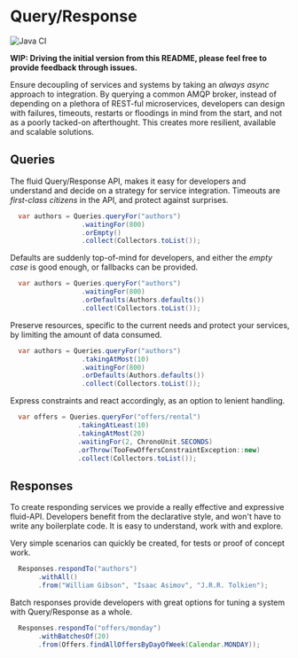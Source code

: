 Query/Response
==============

![Java CI](https://github.com/olle/spring-query-response-amqp/workflows/Java%20CI/badge.svg)

**WIP: Driving the initial version from this README, please feel free to
       provide feedback through issues.**

Ensure decoupling of services and systems by taking an _always async_ approach
to integration. By querying a common AMQP broker, instead of depending on
a plethora of REST-ful microservices, developers can design with failures,
timeouts, restarts or floodings in mind from the start, and not as a poorly
tacked-on afterthought. This creates more resilient, available and scalable
solutions.

Queries
-------

The fluid Query/Response API, makes it easy for developers and understand and
decide on a strategy for service integration. Timeouts are _first-class
citizens_ in the API, and protect against surprises.

```java
  var authors = Queries.queryFor("authors")
                  .waitingFor(800)
                  .orEmpty()
                  .collect(Collectors.toList());
```

Defaults are suddenly top-of-mind for developers, and either the _empty case_
is good enough, or fallbacks can be provided.

```java
  var authors = Queries.queryFor("authors")
                  .waitingFor(800)
                  .orDefaults(Authors.defaults())
                  .collect(Collectors.toList());
```

Preserve resources, specific to the current needs and protect your services,
by limiting the amount of data consumed.

```java
  var authors = Queries.queryFor("authors")
                  .takingAtMost(10)
                  .waitingFor(800)
                  .orDefaults(Authors.defaults())
                  .collect(Collectors.toList());
```

Express constraints and react accordingly, as an option to lenient handling.

```java
  var offers = Queries.queryFor("offers/rental")
                 .takingAtLeast(10)
                 .takingAtMost(20)
                 .waitingFor(2, ChronoUnit.SECONDS)
                 .orThrow(TooFewOffersConstraintException::new)
                 .collect(Collectors.toList());
```

Responses
---------

To create responding services we provide a really effective and expressive
fluid-API. Developers benefit from the declarative style, and won't have to
write any boilerplate code. It is easy to understand, work with and explore.

Very simple scenarios can quickly be created, for tests or proof of concept
work.

```java
  Responses.respondTo("authors")
       .withAll()
       .from("William Gibson", "Isaac Asimov", "J.R.R. Tolkien");
```

Batch responses provide developers with great options for tuning a system with
Query/Response as a whole.

```java
  Responses.respondTo("offers/monday")
       .withBatchesOf(20)
       .from(Offers.findAllOffersByDayOfWeek(Calendar.MONDAY));
```
